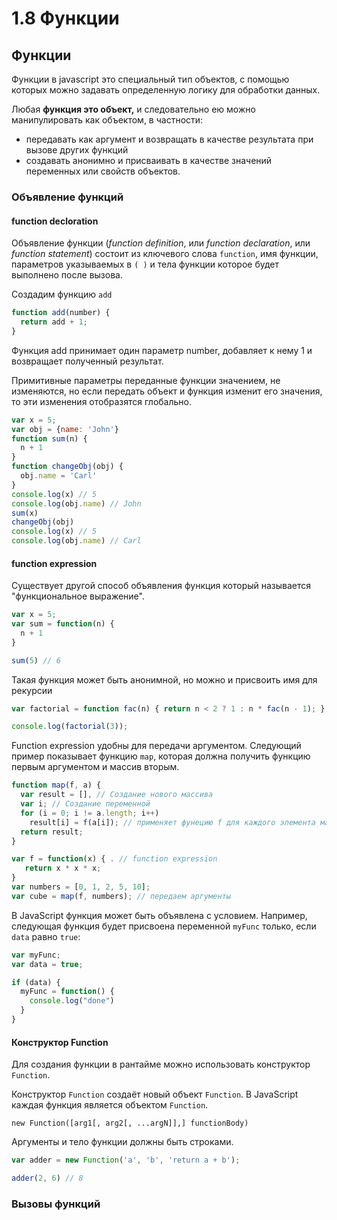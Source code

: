 # 1.8 Функции

## Функции

Функции в javascript это специальный тип объектов, с помощью которых можно задавать определенную логику для обработки данных.

Любая **функция это объект,** и следовательно ею можно манипулировать как объектом, в частности:

* передавать как аргумент и возвращать в качестве результата при вызове других функций
* создавать анонимно и присваивать в качестве значений переменных или свойств объектов.

### Объявление функций

#### function decloration

Объявление функции \(_function definition_, или _function declaration_, или _function statement_\) состоит из ключевого слова `function`, имя функции, параметров указываемых в `( )` и тела функции которое будет выполнено  после вызова.

Создадим функцию `add`

```javascript
function add(number) {
  return add + 1;
}
```

Функция add принимает один параметр number, добавляет к нему 1 и возвращает полученный результат.

Примитивные параметры переданные функции значением, не изменяются, но если передать объект и функция изменит его значения, то эти изменения отобразятся глобально.

```javascript
var x = 5;
var obj = {name: 'John'}
function sum(n) {
  n + 1
}
function changeObj(obj) {
  obj.name = 'Carl'
}
console.log(x) // 5
console.log(obj.name) // John
sum(x)
changeObj(obj)
console.log(x) // 5
console.log(obj.name) // Carl
```

#### function expression

Существует другой способ объявления функция который называется "функциональное выражение".

```javascript
var x = 5;
var sum = function(n) {
  n + 1
}

sum(5) // 6
```

Такая функция может быть анонимной, но можно и присвоить имя для рекурсии 

```javascript
var factorial = function fac(n) { return n < 2 ? 1 : n * fac(n - 1); };

console.log(factorial(3));
```

Function expression удобны для передачи аргументом.  Следующий пример показывает функцию `map`, которая должна получить функцию первым аргументом и массив вторым.

```javascript
function map(f, a) {
  var result = [], // Создание нового массива
  var i; // Создание переменной 
  for (i = 0; i != a.length; i++) 
    result[i] = f(a[i]); // применяет фунецию f для каждого элемента массива
  return result;
}

var f = function(x) { . // function expression
   return x * x * x; 
}
var numbers = [0, 1, 2, 5, 10];
var cube = map(f, numbers); // передаем аргументы 
```

В JavaScript функция может быть объявлена с условием. Например, следующая функция будет присвоена переменной `myFunc` только, если `data` равно `true`: 

```javascript
var myFunc;
var data = true;

if (data) {
  myFunc = function() {
    console.log("done")
  }
}
```

#### Конструктор Function

Для создания функции в рантайме можно использовать конструктор `Function`.

Конструктор `Function` создаёт новый объект `Function`. В JavaScript каждая функция является объектом `Function`.

```text
new Function([arg1[, arg2[, ...argN]],] functionBody)
```

Аргументы и тело функции должны быть строками.

```javascript
var adder = new Function('a', 'b', 'return a + b');

adder(2, 6) // 8
```

### Вызовы функций





